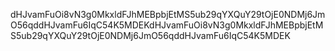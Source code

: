 dHJvamFuOi8vN3g0MkxldFJhMEBpbjEtMS5ub29qYXQuY29tOjE0NDMj6JmO56qddHJvamFu6IqC54K5MDEKdHJvamFuOi8vN3g0MkxldFJhMEBpbjEtMS5ub29qYXQuY29tOjE0NDMj6JmO56qddHJvamFu6IqC54K5MDEK